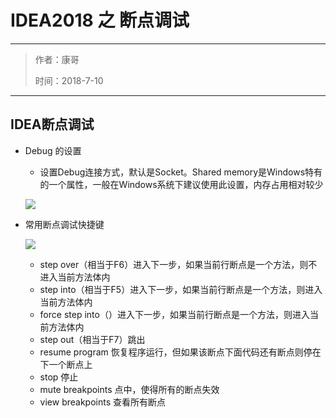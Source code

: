 
<h1>IDEA2018 之 断点调试</h1>
<hr />
<blockquote>
<p>作者：康哥</p>
<p>时间：2018-7-10</p>
</blockquote>
<hr />
<h2>IDEA断点调试</h2>
<ul>
<li>
<p>Debug 的设置</p>
<ul>
<li>设置Debug连接方式，默认是Socket。Shared memory是Windows特有的一个属性，一般在Windows系统下建议使用此设置，内存占用相对较少</li>
</ul>
<p><img src="https://i.imgur.com/gCblZJ5.png" /></p>
</li>
<li>
<p>常用断点调试快捷键</p>
<p><img src="https://i.imgur.com/fOZdjUB.png" /></p>
<ul>
<li>step over（相当于F6）进入下一步，如果当前行断点是一个方法，则不进入当前方法体内</li>
<li>step into（相当于F5）进入下一步，如果当前行断点是一个方法，则进入当前方法体内</li>
<li>force step into（）进入下一步，如果当前行断点是一个方法，则进入当前方法体内</li>
<li>step out（相当于F7）跳出</li>
<li>resume program  恢复程序运行，但如果该断点下面代码还有断点则停在下一个断点上</li>
<li>stop  停止</li>
<li>mute breakpoints  点中，使得所有的断点失效</li>
<li>view breakpoints  查看所有断点</li>
</ul>
</li>
</ul>


